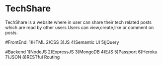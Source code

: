 # TechShare
TechShare is a website where in user can share their tech related posts which are read by other users
Users can view,create,like or comment on posts.

#FrontEnd:
1)HTML
2)CSS
3)JS
4)Semantic UI
5)jQuery

#Backend
1)NodeJS
2)ExpressJS
3)MongoDB
4)EJS
5)Passport
6)Heroku
7)JSON
8)RESTful Routing
